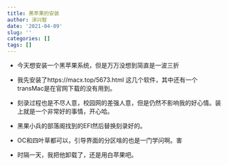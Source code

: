 ```yaml
---
title: 黑苹果的安装
author: 涂兴智
date: '2021-04-09'
slug: ''
categories: []
tags: []
---
```


+ 今天想安装一个黑苹果系统，但是万万没想到简直是一波三折

+ 我先安装了https://macx.top/5673.html 这几个软件，其中还有一个transMac是在官网下载的没有用到。
+ 刻录过程也是不尽人意，校园网的差强人意，但是仍然不影响我的好心情。装上就是一个非常好的事情，开心哈。
+ 黑果小兵的部落阁找到的EFI然后替换刻录好的。
+ OC和四叶草都可以，引导界面的分区啥的也是一门学问啊。害

+ 时隔一天，我把他卸载了，还是用白苹果吧。